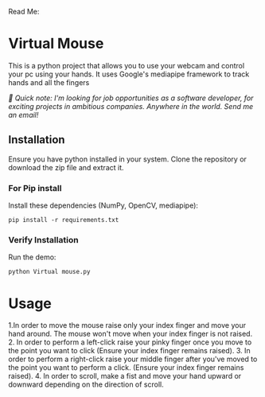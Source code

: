Read Me:

# Virtual Mouse



This is a python project that allows you to use your webcam and control your pc using your hands.
It uses Google's mediapipe framework to track hands and all the fingers



_🚀 Quick note: I'm looking for job opportunities as a software developer, for exciting projects in ambitious companies. Anywhere in the world. Send me an email!_

## Installation
Ensure you have python installed in your system.
Clone the repository or download the zip file and extract it.


### For Pip install
Install these dependencies (NumPy, OpenCV, mediapipe):

```shell
pip install -r requirements.txt
```





### Verify Installation

Run the demo:

```shell
python Virtual mouse.py

```
# Usage

1.In order to move the mouse raise only your index finger and move your hand around. The mouse won't move when your index finger is not raised.
2. In order to perform a left-click raise your pinky finger once you move to the point you want to click (Ensure your index finger remains raised).
3. In order to perform a right-click raise your middle finger after you've moved to the point you want to perform a click. (Ensure your index finger remains raised).
4. In order to scroll, make a fist and move your hand upward or downward depending on the direction of scroll.






